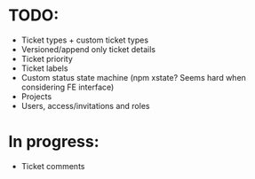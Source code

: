 # TODO: 
 - Ticket types + custom ticket types
 - Versioned/append only ticket details
 - Ticket priority
 - Ticket labels
 - Custom status state machine (npm xstate? Seems hard when considering FE interface)
 - Projects
 - Users, access/invitations and roles

# In progress:
 - Ticket comments
